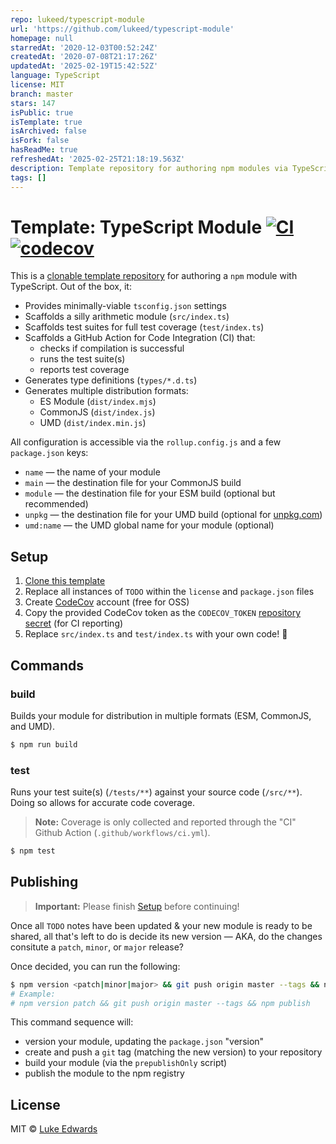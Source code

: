```yaml
---
repo: lukeed/typescript-module
url: 'https://github.com/lukeed/typescript-module'
homepage: null
starredAt: '2020-12-03T00:52:24Z'
createdAt: '2020-07-08T21:17:26Z'
updatedAt: '2025-02-19T15:42:52Z'
language: TypeScript
license: MIT
branch: master
stars: 147
isPublic: true
isTemplate: true
isArchived: false
isFork: false
hasReadMe: true
refreshedAt: '2025-02-25T21:18:19.563Z'
description: Template repository for authoring npm modules via TypeScript
tags: []
---
```


# Template: TypeScript Module [![CI](https://github.com/lukeed/typescript-module/workflows/CI/badge.svg)](https://github.com/lukeed/typescript-module/actions) [![codecov](https://badgen.now.sh/codecov/c/github/lukeed/typescript-module)](https://codecov.io/gh/lukeed/typescript-module)

This is a [clonable template repository](https://docs.github.com/en/github/creating-cloning-and-archiving-repositories/creating-a-repository-from-a-template) for authoring a `npm` module with TypeScript. Out of the box, it:

* Provides minimally-viable `tsconfig.json` settings
* Scaffolds a silly arithmetic module (`src/index.ts`)
* Scaffolds test suites for full test coverage (`test/index.ts`)
* Scaffolds a GitHub Action for Code Integration (CI) that:
  * checks if compilation is successful
  * runs the test suite(s)
  * reports test coverage
* Generates type definitions (`types/*.d.ts`)
* Generates multiple distribution formats:
  * ES Module (`dist/index.mjs`)
  * CommonJS (`dist/index.js`)
  * UMD (`dist/index.min.js`)

All configuration is accessible via the `rollup.config.js` and a few `package.json` keys:

* `name` &mdash; the name of your module
* `main` &mdash; the destination file for your CommonJS build
* `module` &mdash; the destination file for your ESM build (optional but recommended)
* `unpkg` &mdash; the destination file for your UMD build (optional for [unpkg.com](https://unpkg.com/))
* `umd:name` &mdash; the UMD global name for your module (optional)

## Setup

1. [Clone this template](https://docs.github.com/en/github/creating-cloning-and-archiving-repositories/creating-a-repository-from-a-template)
2. Replace all instances of `TODO` within the `license` and `package.json` files
3. Create [CodeCov](https://codecov.io) account (free for OSS)
4. Copy the provided CodeCov token as the `CODECOV_TOKEN` [repository secret](https://docs.github.com/en/actions/configuring-and-managing-workflows/creating-and-storing-encrypted-secrets#creating-encrypted-secrets-for-a-repository) (for CI reporting)
5. Replace `src/index.ts` and `test/index.ts` with your own code! 🎉

## Commands

### build

Builds your module for distribution in multiple formats (ESM, CommonJS, and UMD).

```sh
$ npm run build
```

### test

Runs your test suite(s) (`/tests/**`) against your source code (`/src/**`).<br>Doing so allows for accurate code coverage.

> **Note:** Coverage is only collected and reported through the "CI" Github Action (`.github/workflows/ci.yml`).

```sh
$ npm test
```

## Publishing

> **Important:** Please finish [Setup](#setup) before continuing!

Once all `TODO` notes have been updated & your new module is ready to be shared, all that's left to do is decide its new version &mdash; AKA, do the changes consitute a `patch`, `minor`, or `major` release?

Once decided, you can run the following:

```sh
$ npm version <patch|minor|major> && git push origin master --tags && npm publish
# Example:
# npm version patch && git push origin master --tags && npm publish
```

This command sequence will:
* version your module, updating the `package.json` "version"
* create and push a `git` tag (matching the new version) to your repository
* build your module (via the `prepublishOnly` script)
* publish the module to the npm registry

## License

MIT © [Luke Edwards](https://lukeed.com)
